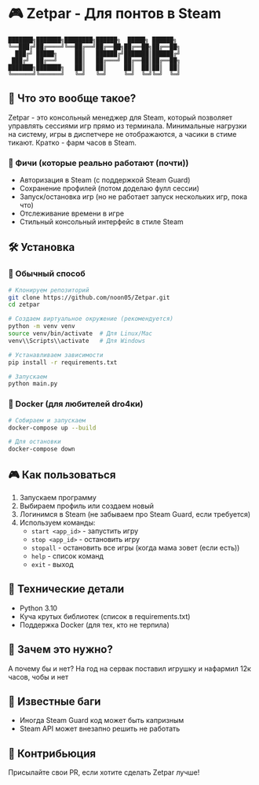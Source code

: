# 🎮 Zetpar - Для понтов в Steam

```
███████╗███████╗████████╗██████╗  █████╗ ██████╗
╚══███╔╝██╔════╝╚══██╔══╝██╔══██╗██╔══██╗██╔══██╗
  ███╔╝ █████╗     ██║   ██████╔╝███████║██████╔╝
 ███╔╝  ██╔══╝     ██║   ██╔═══╝ ██╔══██║██╔══██╗
███████╗███████╗   ██║   ██║     ██║  ██║██║  ██║
╚══════╝╚══════╝   ╚═╝   ╚═╝     ╚═╝  ╚═╝╚═╝  ╚═╝
```

## 🚀 Что это вообще такое?

Zetpar - это консольный менеджер для Steam, который позволяет управлять сессиями игр прямо из терминала. Минимальные нагрузки на систему, игры в диспетчере не отображаются, а часики в стиме тикают. Кратко - фарм часов в Steam.

### 🎯 Фичи (которые реально работают (почти))

-  Авторизация в Steam (с поддержкой Steam Guard)
-  Сохранение профилей (потом доделаю фулл сессии)
-  Запуск/остановка игр (но не работает запуск нескольких игр, пока что)
-  Отслеживание времени в игре 
-  Стильный консольный интерфейс в стиле Steam 

## 🛠 Установка

### 🐍 Обычный способ

```bash
# Клонируем репозиторий
git clone https://github.com/noon05/Zetpar.git
cd zetpar

# Создаем виртуальное окружение (рекомендуется)
python -m venv venv
source venv/bin/activate  # Для Linux/Mac
venv\\Scripts\\activate   # Для Windows

# Устанавливаем зависимости
pip install -r requirements.txt

# Запускаем
python main.py
```

### 🐋 Docker (для любителей dro4ки)

```bash
# Собираем и запускаем
docker-compose up --build

# Для остановки
docker-compose down
```

## 🎮 Как пользоваться

1. Запускаем программу
2. Выбираем профиль или создаем новый
3. Логинимся в Steam (не забываем про Steam Guard, если требуется)
4. Используем команды:
   - `start <app_id>` - запустить игру
   - `stop <app_id>` - остановить игру
   - `stopall` - остановить все игры (когда мама зовет (если есть))
   - `help` - список команд
   - `exit` - выход

## 🔧 Технические детали

- Python 3.10
- Куча крутых библиотек (список в requirements.txt)
- Поддержка Docker (для тех, кто не терпила)

## 🤔 Зачем это нужно?

А почему бы и нет? На год на сервак поставил игрушку и нафармил 12к часов, чобы и нет

## 🐛 Известные баги

- Иногда Steam Guard код может быть капризным
- Steam API может внезапно решить не работать

## 🤝 Контрибьюция

Присылайте свои PR, если хотите сделать Zetpar лучше!
